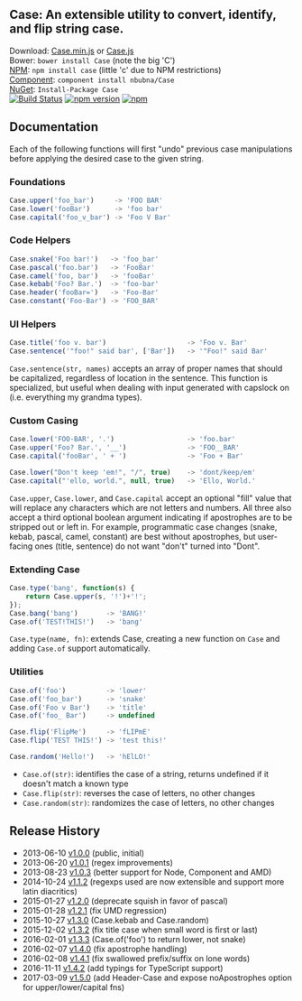 ## Case: An extensible utility to convert, identify, and flip string case.

Download: [Case.min.js][min]  or  [Case.js][full]  
Bower: `bower install Case`  (note the big 'C')  
[NPM][npm]: `npm install case`  (little 'c' due to NPM restrictions)  
[Component][component]: `component install nbubna/Case`  
[NuGet][]: `Install-Package Case`  
[![Build Status](https://travis-ci.org/nbubna/Case.png?branch=master)](https://travis-ci.org/nbubna/Case)
[![npm version](https://badge.fury.io/js/case.svg)](https://badge.fury.io/js/store)
[![npm](https://img.shields.io/npm/dm/case.svg?maxAge=2592000)]()  

[NuGet]: http://nuget.org/packages/Case/
[min]: https://raw.github.com/nbubna/Case/master/dist/Case.min.js
[full]: https://raw.github.com/nbubna/Case/master/dist/Case.js
[npm]: https://npmjs.org/package/case
[component]: https://github.com/componentjs/guide

## Documentation
Each of the following functions will first "undo" previous case manipulations
before applying the desired case to the given string.

### Foundations
```javascript
Case.upper('foo_bar')     -> 'FOO BAR'
Case.lower('fooBar')      -> 'foo bar'
Case.capital('foo_v_bar') -> 'Foo V Bar'
```

### Code Helpers
```javascript
Case.snake('Foo bar!')   -> 'foo_bar'
Case.pascal('foo.bar')   -> 'FooBar'
Case.camel('foo, bar')   -> 'fooBar'
Case.kebab('Foo? Bar.')  -> 'foo-bar'
Case.header('fooBar=')   -> 'Foo-Bar'
Case.constant('Foo-Bar') -> 'FOO_BAR'
```


### UI Helpers
```javascript
Case.title('foo v. bar')                    -> 'Foo v. Bar'
Case.sentence('"foo!" said bar', ['Bar'])   -> '"Foo!" said Bar'
```
`Case.sentence(str, names)` accepts an array of proper names that should be capitalized,
regardless of location in the sentence.  This function is specialized, but useful
when dealing with input generated with capslock on (i.e. everything my grandma types).


### Custom Casing
```javascript
Case.lower('FOO-BAR', '.')                  -> 'foo.bar'
Case.upper('Foo? Bar.', '__')               -> 'FOO__BAR'
Case.capital('fooBar', ' + ')               -> 'Foo + Bar'

Case.lower("Don't keep 'em!", "/", true)    -> 'dont/keep/em'
Case.capital("'ello, world.", null, true)   -> 'Ello, World.'
```
`Case.upper`, `Case.lower`, and `Case.capital` accept an optional "fill" value
that will replace any characters which are not letters and numbers. All three also accept 
a third optional boolean argument indicating if apostrophes are to be stripped out or left in.
For example, programmatic case changes (snake, kebab, pascal, camel, constant) are best without
apostrophes, but user-facing ones (title, sentence) do not want "don't" turned into "Dont".


### Extending Case
```javascript
Case.type('bang', function(s) {
    return Case.upper(s, '!')+'!';
});
Case.bang('bang')       -> 'BANG!'
Case.of('TEST!THIS!')   -> 'bang'
```
`Case.type(name, fn)`: extends Case, creating a new function on `Case` and adding `Case.of` support automatically.


### Utilities
```javascript
Case.of('foo')          -> 'lower'
Case.of('foo_bar')      -> 'snake'
Case.of('Foo v Bar')    -> 'title'
Case.of('foo_ Bar')     -> undefined

Case.flip('FlipMe')     -> 'fLIPmE'
Case.flip('TEST THIS!') -> 'test this!'

Case.random('Hello!')   -> 'hElLO!'
```
* `Case.of(str)`: identifies the case of a string, returns undefined if it doesn't match a known type
* `Case.flip(str)`: reverses the case of letters, no other changes
* `Case.random(str)`: randomizes the case of letters, no other changes


## Release History
* 2013-06-10 [v1.0.0][] (public, initial)
* 2013-06-20 [v1.0.1][] (regex improvements)
* 2013-08-23 [v1.0.3][] (better support for Node, Component and AMD)
* 2014-10-24 [v1.1.2][] (regexps used are now extensible and support more latin diacritics)
* 2015-01-27 [v1.2.0][] (deprecate squish in favor of pascal)
* 2015-01-28 [v1.2.1][] (fix UMD regression)
* 2015-10-27 [v1.3.0][] (Case.kebab and Case.random)
* 2015-12-02 [v1.3.2][] (fix title case when small word is first or last)
* 2016-02-01 [v1.3.3][] (Case.of('foo') to return lower, not snake)
* 2016-02-07 [v1.4.0][] (fix apostrophe handling)
* 2016-02-08 [v1.4.1][] (fix swallowed prefix/suffix on lone words)
* 2016-11-11 [v1.4.2][] (add typings for TypeScript support)
* 2017-03-09 [v1.5.0][] (add Header-Case and expose noApostrophes option for upper/lower/capital fns)

[v1.0.0]: https://github.com/nbubna/store/tree/1.0.0
[v1.0.1]: https://github.com/nbubna/store/tree/1.0.1
[v1.0.3]: https://github.com/nbubna/store/tree/1.0.3
[v1.1.2]: https://github.com/nbubna/store/tree/1.1.2
[v1.2.0]: https://github.com/nbubna/store/tree/1.2.0
[v1.2.1]: https://github.com/nbubna/store/tree/1.2.1
[v1.3.0]: https://github.com/nbubna/store/tree/1.3.0
[v1.3.2]: https://github.com/nbubna/store/tree/1.3.2
[v1.3.3]: https://github.com/nbubna/store/tree/1.3.3
[v1.4.0]: https://github.com/nbubna/store/tree/1.4.0
[v1.4.1]: https://github.com/nbubna/store/tree/1.4.1
[v1.4.2]: https://github.com/nbubna/store/tree/1.4.2
[v1.5.0]: https://github.com/nbubna/store/tree/1.5.0
